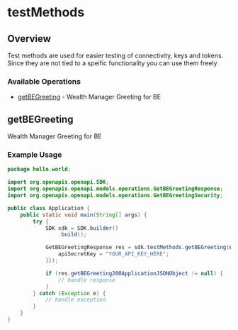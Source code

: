# testMethods

## Overview

Test methods are used for easier testing of connectivity, keys and tokens. Since they are not tied to a speific functionality you can use them freely


### Available Operations

* [getBEGreeting](#getbegreeting) - Wealth Manager Greeting for BE

## getBEGreeting

Wealth Manager Greeting for BE

### Example Usage

```java
package hello.world;

import org.openapis.openapi.SDK;
import org.openapis.openapi.models.operations.GetBEGreetingResponse;
import org.openapis.openapi.models.operations.GetBEGreetingSecurity;

public class Application {
    public static void main(String[] args) {
        try {
            SDK sdk = SDK.builder()
                .build();

            GetBEGreetingResponse res = sdk.testMethods.getBEGreeting(new GetBEGreetingSecurity("ipsa") {{
                apiSecretKey = "YOUR_API_KEY_HERE";
            }});

            if (res.getBEGreeting200ApplicationJSONObject != null) {
                // handle response
            }
        } catch (Exception e) {
            // handle exception
        }
    }
}
```
